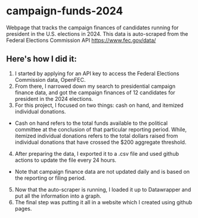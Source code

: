 # campaign-funds-2024

Webpage that tracks the campaign finances of candidates running for president in the U.S. elections in 2024. This data is auto-scraped from the Federal Elections Commission API https://www.fec.gov/data/

## Here's how I did it:
1. I started by applying for an API key to access the Federal Elections Commission data, OpenFEC.
2. From there, I narrowed down my search to presidential campaign finance data, and got the campaign finances of 12 candidates for president in the 2024 elections.
3. For this project, I focused on two things: cash on hand, and itemized individual donations.
* Cash on hand refers to the total funds available to the political committee at the conclusion of that particular reporting period. While, itemized individual donations refers to the total dollars raised from individual donations that have crossed the $200 aggregate threshold.
4. After preparing the data, I exported it to a .csv file and used github actions to update the file every 24 hours.
* Note that campaign finance data are not updated daily and is based on the reporting or filing period.
5. Now that the auto-scraper is running, I loaded it up to Datawrapper and put all the information into a graph.
6. The final step was putting it all in a website which I created using github pages.

  


